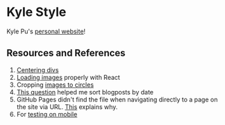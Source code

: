 # Kyle Style

Kyle Pu's [personal website](https://kyle-pu.github.io/)!

## Resources and References

1) [Centering divs](https://blog.hubspot.com/website/center-div-css)
2) [Loading images](https://stackoverflow.com/questions/34582405/react-wont-load-local-images) properly with React
3) Cropping [images to circles](https://medium.com/@biancapower/how-to-make-a-rectangle-image-a-circle-in-css-2f392bc9abd3)
4) [This question](https://stackoverflow.com/questions/11499268/sort-two-arrays-the-same-way) helped me sort blogposts by date
5) GitHub Pages didn't find the file when navigating directly to a page on the site via URL. [This](https://stackoverflow.com/questions/70542137/error-404-when-using-github-when-i-reload-the-page) explains why.
6) For [testing on mobile](https://javascript.plainenglish.io/how-to-view-your-react-app-on-a-mobile-device-697e248afddd)
